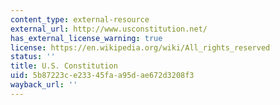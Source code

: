 ```yaml
---
content_type: external-resource
external_url: http://www.usconstitution.net/
has_external_license_warning: true
license: https://en.wikipedia.org/wiki/All_rights_reserved
status: ''
title: U.S. Constitution
uid: 5b87223c-e233-45fa-a95d-ae672d3208f3
wayback_url: ''
---
```

